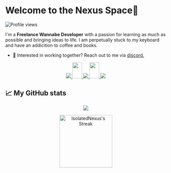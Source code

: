 # Welcome to the Nexus Space👋

![Profile views](https://komarev.com/ghpvc/?username=isolatednexus&label=Profile%20views&color=60598F&style=flat)

<div class="github-intro">

I'm a **Freelance Wannabe Developer** with a passion for learning as much as possible and bringing ideas to life. I am perpetually stuck to my keyboard and have an addicition to coffee and books.

- 💼 Interested in working together? Reach out to me via <a href="https://discordapp.com/users/1168385562403684415">discord.</a>

</div>

<div class="badges">
    <p align="center">
      <a href="https://skillicons.dev">
              <img src="https://skillicons.dev/icons?i=git,c,lua,html,css,py,js" />
              <img src="https://static.vecteezy.com/system/resources/thumbnails/021/508/536/small/white-star-shotting-star-transparent-bokeh-stars-free-free-png.png" height="50" width="30"/>
              <img src="https://skillicons.dev/icons?i=github,unreal,vscode" />
          <img src="https://static.vecteezy.com/system/resources/thumbnails/021/508/536/small/white-star-shotting-star-transparent-bokeh-stars-free-free-png.png" height="50" width="30"/>
              <img src="https://skillicons.dev/icons?i=discord,linkedin,notion,gcp" />
      </a>
    </p>
</div>

## 📈 My GitHub stats

<div class="badges-githubstats">
    <p align="center">
        <img src="http://github-profile-summary-cards.vercel.app/api/cards/profile-details?username=isolatednexus&theme=tokyonight">
    </p>
  <p align="center">
    <img src="https://github-readme-streak-stats.herokuapp.com/?user=IsolatedNexus&theme=tokyonight&hide_border=true" alt="IsolatedNexus's Streak" height="165">
  </p>
    
</div>

